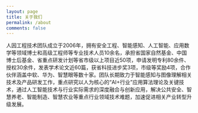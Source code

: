 ```yaml
---
layout: page
title: 关于我们
permalink: /about
comments: false
---
```


人因工程技术团队成立于2006年，拥有安全工程、智能感知、人工智能、应用数学等领域博士和高级工程师等专业技术人员10余名，承担省国家自然基金、中国博士后基金、省重点研发计划等省市级以上项目近50项，申请发明专利80余件、授权30余件，发表学术论文近60篇，获省科技进步奖3项，市级等奖励4项，合作伙伴涵盖中软、华为、智慧眼等数十家。团队长期致力于智能感知与图像理解相关技术及产品研发工作，重点研究以人为核心的“AI+行业”应用算法理论及关键技术，通过人工智能技术与行业实际需求的深度融合与创新应用，解决公共安全、智慧养老、智能制造、智慧农业等重点行业领域技术难题，加速促进相关产业转型升级发展。
